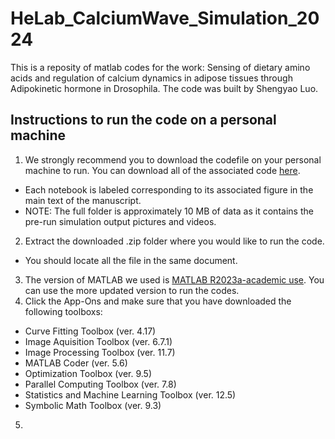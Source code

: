 # HeLab_CalciumWave_Simulation_2024
This is a reposity of matlab codes for the work: Sensing of dietary amino acids and regulation of calcium dynamics in adipose tissues through Adipokinetic hormone in Drosophila. The code was built by Shengyao Luo. 
## Instructions to run the code on a personal machine
1. We strongly recommend you to download the codefile on your personal machine to run. You can download all of the associated code [here](https://github.com/Sy-Luo/HeLab_CalciumWave_Simulation_2024/archive/refs/heads/main.zip).
- Each notebook is labeled corresponding to its associated figure in the main text of the manuscript.
- NOTE: The full folder is approximately 10 MB of data as it contains the pre-run simulation output pictures and videos.
2. Extract the downloaded .zip folder where you would like to run the code.
- You should locate all the file in the same document.
3. The version of MATLAB we used is [MATLAB R2023a-academic use](https://www.mathworks.cn/products/matlab.html). You can use the more updated version to run the codes.
4. Click the App-Ons and make sure that you have downloaded the following toolboxs:
  - Curve Fitting Toolbox (ver. 4.17)
  - Image Aquisition Toolbox (ver. 6.7.1)
  - Image Processing Toolbox (ver. 11.7)
  - MATLAB Coder (ver. 5.6)
  - Optimization Toolbox (ver. 9.5)
  - Parallel Computing Toolbox (ver. 7.8)
  - Statistics and Machine Learning Toolbox (ver. 12.5)
  - Symbolic Math Toolbox (ver. 9.3)
5. 
